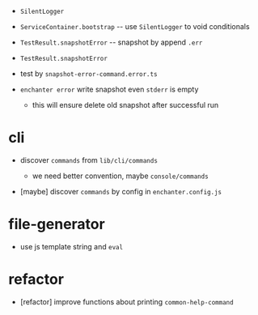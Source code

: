 - `SilentLogger`

- `ServiceContainer.bootstrap` -- use `SilentLogger` to void conditionals

- `TestResult.snapshotError` -- snapshot by append `.err`
- `TestResult.snapshotError`

- test by `snapshot-error-command.error.ts`

- `enchanter error` write snapshot even `stderr` is empty

   - this will ensure delete old snapshot after successful run

# cli

- discover `commands` from `lib/cli/commands`

  - we need better convention, maybe `console/commands`

- [maybe] discover `commands` by config in `enchanter.config.js`

# file-generator

- use js template string and `eval`

# refactor

- [refactor] improve functions about printing `common-help-command`
